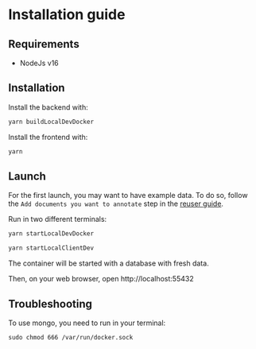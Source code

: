 # Installation guide

## Requirements

- NodeJs v16

## Installation

Install the backend with:

```sh
yarn buildLocalDevDocker
```

Install the frontend with:

```sh
yarn
```

## Launch

For the first launch, you may want to have example data. To do so, follow the `Add documents you want to annotate` step in the [reuser guide](reuserGuide.md).

Run in two different terminals:

```sh
yarn startLocalDevDocker
```

```sh
yarn startLocalClientDev
```

The container will be started with a database with fresh data.

Then, on your web browser, open http://localhost:55432

## Troubleshooting

To use mongo, you need to run in your terminal:

```
sudo chmod 666 /var/run/docker.sock
```
